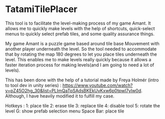 # TatamiTilePlacer

This tool is to facilitate the level-making process of my game Amant. It allows me to quickly make levels with the help of shortcuts, quick-select menus to quickly select prefab tiles, and some quality assurance things. 

My game Amant is a puzzle game based around tile base Mouvement with another player underneath the level. So the tool needed to accommodate that by rotating the map 180 degrees to let you place tiles underneath the level. This enables me to make levels really quickly because it allows a faster iteration process for making levels(and I am going to need a lot of levels).

This has been done with the help of a tutorial made by Freya Holmér (intro to tool dev in unity series) : https://www.youtube.com/watch?v=pZ45O2hg_30&list=PLImQaTpSAdsBKEkUvKxw6p0tpwl7ylw0d. Although, I have heavily modified it to fulfill my case.

Hotkeys : 
1: place tile
2: erase tile
3: replace tile
4: disable tool
5: rotate the level
G: show prefab selection menu
Space Bar: place tile

